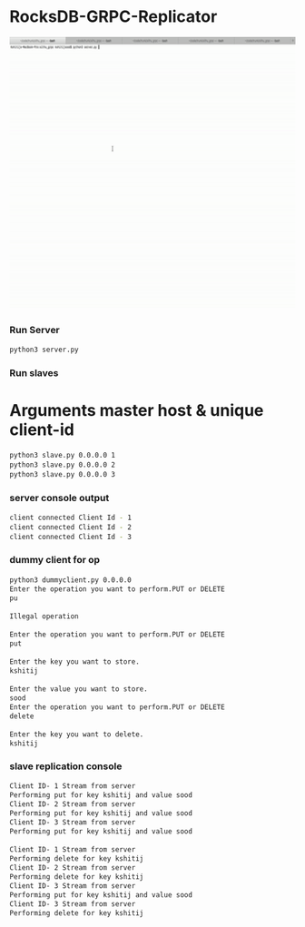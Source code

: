 # RocksDB-GRPC-Replicator

<img src="https://github.com/soodkshitij/RocksDB-GRPC-Replicator/blob/master/out.gif"  width="640" height="480" >


### Run Server
```bash
python3 server.py
```

### Run slaves 
#   Arguments master host & unique client-id
```bash
python3 slave.py 0.0.0.0 1
python3 slave.py 0.0.0.0 2
python3 slave.py 0.0.0.0 3
```

### server console output
```bash
client connected Client Id - 1
client connected Client Id - 2
client connected Client Id - 3
```

### dummy client for op
```
python3 dummyclient.py 0.0.0.0
Enter the operation you want to perform.PUT or DELETE
pu

Illegal operation

Enter the operation you want to perform.PUT or DELETE
put

Enter the key you want to store.
kshitij

Enter the value you want to store.
sood
Enter the operation you want to perform.PUT or DELETE
delete

Enter the key you want to delete.
kshitij

```

### slave replication console
```
Client ID- 1 Stream from server
Performing put for key kshitij and value sood 
Client ID- 2 Stream from server
Performing put for key kshitij and value sood 
Client ID- 3 Stream from server
Performing put for key kshitij and value sood 

Client ID- 1 Stream from server
Performing delete for key kshitij 
Client ID- 2 Stream from server
Performing delete for key kshitij 
Client ID- 3 Stream from server
Performing put for key kshitij and value sood 
Client ID- 3 Stream from server
Performing delete for key kshitij 

```
###
